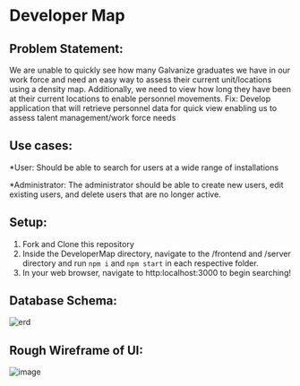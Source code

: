 # Developer Map
## Problem Statement:
We are unable to quickly see how many Galvanize graduates we have in our work force and need an easy way to assess their current unit/locations using a density map. Additionally, we need to view how long they have been at their current locations to enable personnel movements.
Fix: Develop application that will retrieve personnel data for quick view enabling us to assess talent management/work force needs

## Use cases:
*User: Should be able to search for users at a wide range of installations

*Administrator: The administrator should be able to create new users, edit existing users, and delete users that are no longer active. 

## Setup:
1.  Fork and Clone this repository
2.  Inside the DeveloperMap directory, navigate to the /frontend and /server directory and run `npm i` and `npm start` in each respective folder.
3.  In your web browser, navigate to http:localhost:3000 to begin searching!

## Database Schema:
![erd](https://github.com/td8end/DeveloperMap/assets/74125401/19e15daa-4b6d-41c1-96c3-4b0573a498af)

## Rough Wireframe of UI:

![image](https://github.com/td8end/DeveloperMap/assets/125446030/be98c71d-a96e-4e33-a452-0a3f70b890e4)
